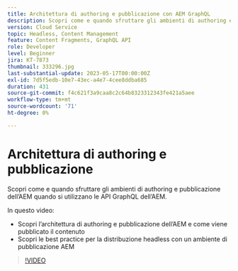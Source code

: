 ```yaml
---
title: Architettura di authoring e pubblicazione con AEM GraphQL
description: Scopri come e quando sfruttare gli ambienti di authoring e pubblicazione dell’AEM quando si utilizzano le API GraphQL dell’AEM.
version: Cloud Service
topic: Headless, Content Management
feature: Content Fragments, GraphQL API
role: Developer
level: Beginner
jira: KT-7873
thumbnail: 333296.jpg
last-substantial-update: 2023-05-17T00:00:00Z
exl-id: 7d5f5edb-10e7-43ec-a4e7-4cee8ddba685
duration: 431
source-git-commit: f4c621f3a9caa8c2c64b8323312343fe421a5aee
workflow-type: tm+mt
source-wordcount: '71'
ht-degree: 0%

---
```


# Architettura di authoring e pubblicazione

Scopri come e quando sfruttare gli ambienti di authoring e pubblicazione dell’AEM quando si utilizzano le API GraphQL dell’AEM.

In questo video:

+ Scopri l’architettura di authoring e pubblicazione dell’AEM e come viene pubblicato il contenuto
+ Scopri le best practice per la distribuzione headless con un ambiente di pubblicazione AEM

>[!VIDEO](https://video.tv.adobe.com/v/333296?quality=12&learn=on)
